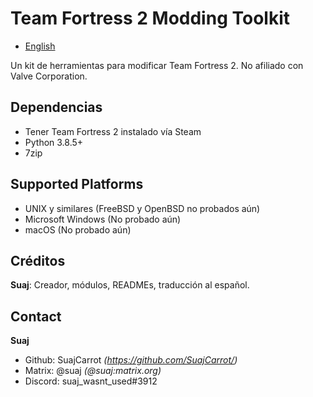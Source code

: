 # Team Fortress 2 Modding Toolkit

- [English](./README.md)

Un kit de herramientas para modificar Team Fortress 2. No afiliado con Valve Corporation.

## Dependencias
- Tener Team Fortress 2 instalado vía Steam
- Python 3.8.5+
- 7zip

## Supported Platforms
- UNIX y similares (FreeBSD y OpenBSD no probados aún)
- Microsoft Windows (No probado aún)
- macOS (No probado aún)

## Créditos
**Suaj**: Creador, módulos, READMEs, traducción al español.

## Contact
**Suaj**
- Github: SuajCarrot *(https://github.com/SuajCarrot/)*
- Matrix: @suaj *(@suaj:matrix.org)*
- Discord: suaj\_wasnt\_used#3912
